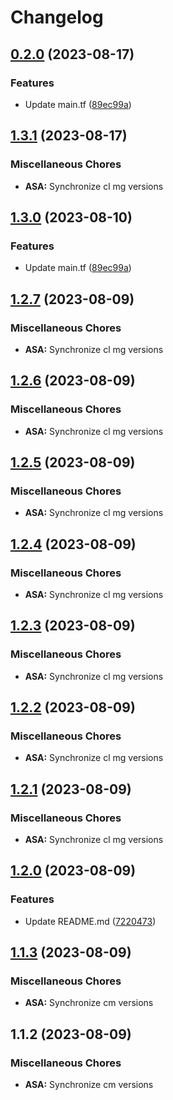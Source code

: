 # Changelog

## [0.2.0](https://github.com/dliskevch/rel/compare/ASA-v0.1.3...ASA/0.2.0) (2023-08-17)


### Features

* Update main.tf ([89ec99a](https://github.com/dliskevch/rel/commit/89ec99aff2e353fc816e6603e77f6f0336825c64))

## [1.3.1](https://github.com/dliskevch/rel/compare/ASA/1.3.0...ASA/1.3.1) (2023-08-17)


### Miscellaneous Chores

* **ASA:** Synchronize cl mg versions

## [1.3.0](https://github.com/dliskevch/rel/compare/ASA/1.2.7...ASA/1.3.0) (2023-08-10)


### Features

* Update main.tf ([89ec99a](https://github.com/dliskevch/rel/commit/89ec99aff2e353fc816e6603e77f6f0336825c64))

## [1.2.7](https://github.com/dliskevch/rel/compare/ASA/1.2.6...ASA/1.2.7) (2023-08-09)


### Miscellaneous Chores

* **ASA:** Synchronize cl mg versions

## [1.2.6](https://github.com/dliskevch/rel/compare/ASA/1.2.5...ASA/1.2.6) (2023-08-09)


### Miscellaneous Chores

* **ASA:** Synchronize cl mg versions

## [1.2.5](https://github.com/dliskevch/rel/compare/ASA/1.2.4...ASA/1.2.5) (2023-08-09)


### Miscellaneous Chores

* **ASA:** Synchronize cl mg versions

## [1.2.4](https://github.com/dliskevch/rel/compare/ASA/1.2.3...ASA/1.2.4) (2023-08-09)


### Miscellaneous Chores

* **ASA:** Synchronize cl mg versions

## [1.2.3](https://github.com/dliskevch/rel/compare/ASA/1.2.2...ASA/1.2.3) (2023-08-09)


### Miscellaneous Chores

* **ASA:** Synchronize cl mg versions

## [1.2.2](https://github.com/dliskevch/rel/compare/ASA/v1.2.1...ASA/1.2.2) (2023-08-09)


### Miscellaneous Chores

* **ASA:** Synchronize cl mg versions

## [1.2.1](https://github.com/dliskevch/rel/compare/ASA/v1.2.0...ASA/v1.2.1) (2023-08-09)


### Miscellaneous Chores

* **ASA:** Synchronize cl mg versions

## [1.2.0](https://github.com/dliskevch/rel/compare/ASA/v1.1.3...ASA/v1.2.0) (2023-08-09)


### Features

* Update README.md ([7220473](https://github.com/dliskevch/rel/commit/7220473a357af4cd16d9d741440796d0177722ab))

## [1.1.3](https://github.com/dliskevch/rel/compare/ASA/v1.1.2...ASA/v1.1.3) (2023-08-09)


### Miscellaneous Chores

* **ASA:** Synchronize cm versions

## 1.1.2 (2023-08-09)


### Miscellaneous Chores

* **ASA:** Synchronize cm versions

